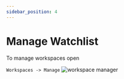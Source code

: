 ```yaml
---
sidebar_position: 4
---
```


# Manage Watchlist

To manage workspaces open

```Workspaces -> Manage```
![workspace manager](/img/docs/watchlist-manager.gif)